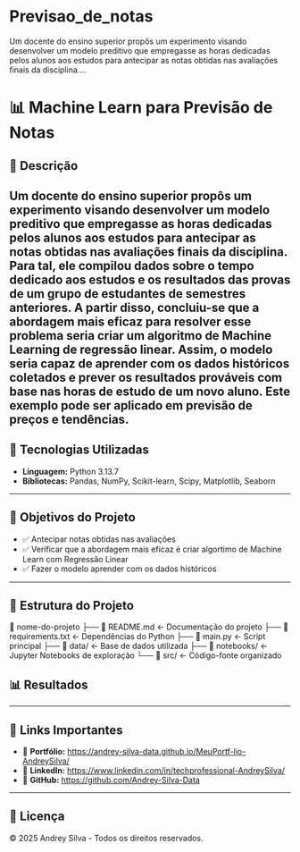 # Previsao_de_notas
Um docente do ensino superior propôs um experimento visando desenvolver um modelo preditivo que empregasse as horas dedicadas pelos alunos aos estudos para antecipar as notas obtidas nas avaliações finais da disciplina....

# 📊 Machine Learn para Previsão de Notas

## 📌 Descrição

Um docente do ensino superior propôs um experimento visando desenvolver um modelo preditivo que empregasse as horas dedicadas pelos alunos aos estudos para antecipar as notas obtidas nas avaliações finais da disciplina. Para tal, ele compilou dados sobre o tempo dedicado aos estudos e os resultados das provas de um grupo de estudantes de semestres anteriores. A partir disso, concluiu-se que a abordagem mais eficaz para resolver esse problema seria criar um algoritmo de Machine Learning de regressão linear. Assim, o modelo seria capaz de aprender com os dados históricos coletados e prever os resultados prováveis com base nas horas de estudo de um novo aluno.
Este exemplo pode ser aplicado em previsão de preços e tendências.
---
## 🚀 Tecnologias Utilizadas
- **Linguagem:** Python 3.13.7  
- **Bibliotecas:** Pandas, NumPy, Scikit-learn, Scipy, Matplotlib, Seaborn  

---
## 🎯 Objetivos do Projeto
- ✅ Antecipar notas obtidas nas avaliações  
- ✅ Verificar que a abordagem mais eficaz é criar algortimo de Machine Learn com Regressão Linear
- ✅ Fazer o modelo aprender com os dados históricos 
---
## 📂 Estrutura do Projeto
📁 nome-do-projeto
├── 📄 README.md <- Documentação do projeto
├── 📄 requirements.txt <- Dependências do Python
├── 📄 main.py <- Script principal
├── 📁 data/ <- Base de dados utilizada
├── 📁 notebooks/ <- Jupyter Notebooks de exploração
└── 📁 src/ <- Código-fonte organizado

## 📊 Resultados




---
## 📎 Links Importantes
- 🔗 **Portfólio:** https://andrey-silva-data.github.io/MeuPortf-lio-AndreySilva/
- 🔗 **LinkedIn:** https://www.linkedin.com/in/techprofessional-AndreySilva/ 
- 🔗 **GitHub:** https://github.com/Andrey-Silva-Data
---

## 📜 Licença
© 2025 Andrey Silva - Todos os direitos reservados.
